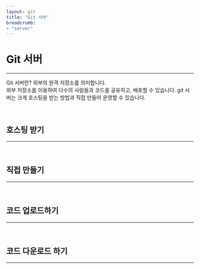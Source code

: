 ```yaml
---
layout: git
title: "Git 서버"
breadcrumb:
- "server"
---
```


# Git 서버
---
Git 서버란? 외부의 원격 저장소를 의미합니다.  
외부 저장소를 이용하여 다수의 사람들과 코드를 공유하고, 배포할 수 있습니다. git 서버는 크게 호스팅을 받는 방법과 직접 만들어 운영할 수 있습니다.

<br>

## 호스팅 받기
---

<br>

## 직접 만들기
---

<br>

## 코드 업로드하기
---

<br>

## 코드 다운로드 하기
---
